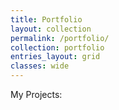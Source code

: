 ```yaml
---
title: Portfolio
layout: collection
permalink: /portfolio/
collection: portfolio
entries_layout: grid
classes: wide
---
```


My Projects:
